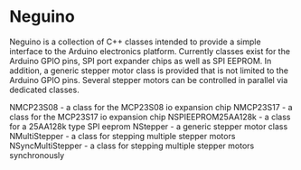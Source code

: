 Neguino
=======

Neguino is a collection of C++ classes intended to provide a simple interface
to the Arduino electronics platform. Currently classes exist for the Arduino
GPIO pins, SPI port expander chips as well as SPI EEPROM. In addition, a
generic stepper motor class is provided that is not limited to the Arduino
GPIO pins. Several stepper motors can be controlled in parallel via dedicated
classes.

NMCP23S08 - a class for the MCP23S08 io expansion chip
NMCP23S17 - a class for the MCP23S17 io expansion chip
NSPIEEPROM25AA128k - a class for a 25AA128k type SPI eeprom
NStepper - a generic stepper motor class
NMultiStepper - a class for stepping multiple stepper motors
NSyncMultiStepper - a class for stepping multiple stepper motors synchronously
